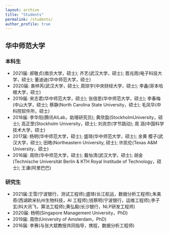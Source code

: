 ```yaml
---
layout: archive
title: "Students"
permalink: /students/
author_profile: true
---
```


## 华中师范大学
### 本科生

- 2021届: 郝敬贞(南京大学，硕士); 齐艺(武汉大学，硕士); 晋兆雨(电子科技大学，硕士); 董迪迪(华中师范大学，硕士)
- 2020届: 衷梓芮(武汉大学，硕士); 周琼宇(中央财经大学，硕士); 李鑫(哥本哈根大学，硕士)
- 2019届: 宋志君(华中师范大学，硕士); 张倍思(华中师范大学，硕士); 李春梅(中山大学，硕士); 蔡静(North Carolina State University，硕士); 毛凤华(中科院软件所，硕士)
- 2018届: 李华阳(腾讯AILab，助理研究员); 黄欣盈(StockholmUniversity，硕士); 高正罡(Stockholm University，硕士); 刘尧宗(字节跳动); 周 涵(中国科学技术大学，硕士)
- 2017届: 杨明(华中师范大学，硕士); 盛琦(华中师范大学，硕士); 余黄 樱子(武汉大学，硕士); 田皓(Northeastern University, 硕士); 许凯伦(Texas A&M University，硕士)
- 2016届: 周欣(华中师范大学，硕士); 戴怡清(武汉大学，硕士); 胡金 (Technische Universität Berlin & KTH Royal Institude of Technology，硕士); 王谦(阿里巴巴)

### 研究生

- 2021届:王雪(宁波银行，测试工程师);盛琦(长江航运，数据分析工程师);朱美奇(西湖欧米杭州生物科技，AI 工程师);钱蔡明(宁波银行，运维工程师);李子玄(科大讯飞，算法工程师);黄弘毅(长沙银行，NLP研发工程师)
- 2020届: 杨明(Singapore Management University，PhD)
- 2019届: 周欣(University of Amsterdam，PhD)
- 2016届: 李赛(与张大斌教授共同指导，携程，数据分析工程师)
